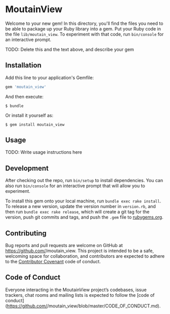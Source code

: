 # MoutainView

Welcome to your new gem! In this directory, you'll find the files you need to be able to package up your Ruby library into a gem. Put your Ruby code in the file `lib/moutain_view`. To experiment with that code, run `bin/console` for an interactive prompt.

TODO: Delete this and the text above, and describe your gem

## Installation

Add this line to your application's Gemfile:

```ruby
gem 'moutain_view'
```

And then execute:

    $ bundle

Or install it yourself as:

    $ gem install moutain_view

## Usage

TODO: Write usage instructions here

## Development

After checking out the repo, run `bin/setup` to install dependencies. You can also run `bin/console` for an interactive prompt that will allow you to experiment.

To install this gem onto your local machine, run `bundle exec rake install`. To release a new version, update the version number in `version.rb`, and then run `bundle exec rake release`, which will create a git tag for the version, push git commits and tags, and push the `.gem` file to [rubygems.org](https://rubygems.org).

## Contributing

Bug reports and pull requests are welcome on GitHub at https://github.com/<github username>/moutain_view. This project is intended to be a safe, welcoming space for collaboration, and contributors are expected to adhere to the [Contributor Covenant](http://contributor-covenant.org) code of conduct.

## Code of Conduct

Everyone interacting in the MoutainView project’s codebases, issue trackers, chat rooms and mailing lists is expected to follow the [code of conduct](https://github.com/<github username>/moutain_view/blob/master/CODE_OF_CONDUCT.md).
